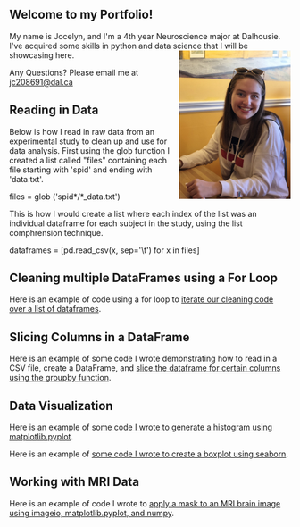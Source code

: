 
## Welcome to my Portfolio!
My name is Jocelyn, and I'm a 4th year Neuroscience major at Dalhousie. I've acquired some skills in python and data science that I will be showcasing here.
<img width="200" alt="Portrait2" src="Portrait2.jpeg" align="right">

Any Questions? Please email me at [jc208691@dal.ca](mailto:jc208691@dal.ca)

## Reading in Data
Below is how I read in raw data from an experimental study to clean up and use for data analysis.
First using the glob function I created a list called "files" containing each file starting with 'spid' and ending with 'data.txt'.

files = glob ('spid*/*_data.txt')

This is how I would create a list where each index of the list was an individual dataframe for each subject in the study, using the list comphrension technique.

dataframes = [pd.read_csv(x, sep='\t') for x in files]

## Cleaning multiple DataFrames using a For Loop
Here is an example of code using a for loop to [iterate our cleaning code over a list of dataframes](Portfolio_Cleaning_Loop.md).

## Slicing Columns in a DataFrame
Here is an example of some code I wrote demonstrating how to read in a CSV file, create a DataFrame, and [slice the dataframe for certain columns using the groupby function](Portfolio_groupby.md).

## Data Visualization
Here is an example of [some code I wrote to generate a histogram using matplotlib.pyplot](PortfolioHistogram.htm).

Here is an example of [some code I wrote to create a boxplot using seaborn](DisneyBoxplot.htm).

## Working with MRI Data
Here is an example of code I wrote to [apply a mask to an MRI brain image using imageio, matplotlib.pyplot, and numpy](ApplyMask2.htm).
